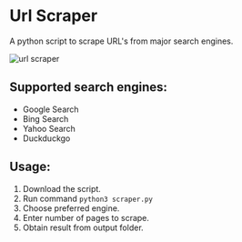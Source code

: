 # Url Scraper
A python script to scrape URL's from major search engines.

![url scraper](https://user-images.githubusercontent.com/102589822/165935139-e2a81e91-73e6-4b81-92f3-cbf77f9b8a6c.png)

## Supported search engines:
+ Google Search
+ Bing Search
+ Yahoo Search
+ Duckduckgo

## Usage:
1. Download the script.
2. Run command <code>python3 scraper.py</code>
3. Choose preferred engine.
4. Enter number of pages to scrape.
5. Obtain result from output folder.
